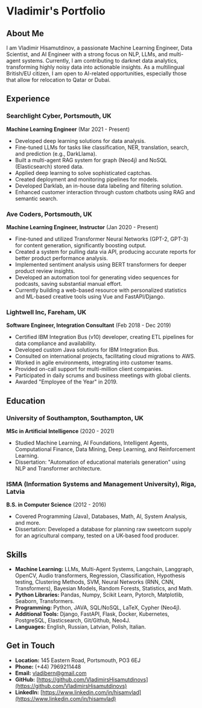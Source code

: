 # Vladimir's Portfolio

## About Me
I am Vladimir Hisamutdinov, a passionate Machine Learning Engineer, Data Scientist, and AI Engineer with a strong focus on NLP, LLMs, and multi-agent systems. Currently, I am contributing to darknet data analytics, transforming highly noisy data into actionable insights. As a multilingual British/EU citizen, I am open to AI-related opportunities, especially those that allow for relocation to Qatar or Dubai.

## Experience

### Searchlight Cyber, Portsmouth, UK
**Machine Learning Engineer** (Mar 2021 - Present)
- Developed deep learning solutions for data analysis.
- Fine-tuned LLMs for tasks like classification, NER, translation, search, and prediction (e.g., DarkLlama).
- Built a multi-agent RAG system for graph (Neo4j) and NoSQL (Elasticsearch) stored data.
- Applied deep learning to solve sophisticated captchas.
- Created deployment and monitoring pipelines for models.
- Developed Darklab, an in-house data labeling and filtering solution.
- Enhanced customer interaction through custom chatbots using RAG and semantic search.

### Ave Coders, Portsmouth, UK
**Machine Learning Engineer, Instructor** (Jan 2020 - Present)
- Fine-tuned and utilized Transformer Neural Networks (GPT-2, GPT-3) for content generation, significantly boosting output.
- Created a system for pulling data via API, producing accurate reports for better product performance analysis.
- Implemented sentiment analysis using BERT transformers for deeper product review insights.
- Developed an automation tool for generating video sequences for podcasts, saving substantial manual effort.
- Currently building a web-based resource with personalized statistics and ML-based creative tools using Vue and FastAPI/Django.

### Lightwell Inc, Fareham, UK
**Software Engineer, Integration Consultant** (Feb 2018 - Dec 2019)
- Certified IBM Integration Bus (v10) developer, creating ETL pipelines for data compliance and availability.
- Developed custom Java solutions for IBM Integration Bus.
- Consulted on international projects, facilitating cloud migrations to AWS.
- Worked in agile environments, integrating into customer teams.
- Provided on-call support for multi-million client companies.
- Participated in daily scrums and business meetings with global clients.
- Awarded "Employee of the Year" in 2019.

## Education

### University of Southampton, Southampton, UK
**MSc in Artificial Intelligence** (2020 - 2021)
- Studied Machine Learning, AI Foundations, Intelligent Agents, Computational Finance, Data Mining, Deep Learning, and Reinforcement Learning.
- Dissertation: "Automation of educational materials generation" using NLP and Transformer architecture.

### ISMA (Information Systems and Management University), Riga, Latvia
**B.S. in Computer Science** (2012 - 2016)
- Covered Programming (Java), Databases, Math, AI, System Analysis, and more.
- Dissertation: Developed a database for planning raw sweetcorn supply for an agricultural company, tested on a UK-based food producer.

## Skills

- **Machine Learning:** LLMs, Multi-Agent Systems, Langchain, Langgraph, OpenCV, Audio transformers, Regression, Classification, Hypothesis testing, Clustering Methods, SVM, Neural Networks (RNN, CNN, Transformers), Bayesian Models, Random Forests, Statistics, and Math.
- **Python Libraries:** Pandas, Numpy, Scikit Learn, Pytorch, Matplotlib, Seaborn, Transformers.
- **Programming:** Python, JAVA, SQL/NoSQL, LaTeX, Cypher (Neo4j).
- **Additional Tools:** Django, FastAPI, Flask, Docker, Kubernetes, PostgreSQL, Elasticsearch, Git/Github, Neo4J.
- **Languages:** English, Russian, Latvian, Polish, Italian.

## Get in Touch

- **Location:** 145 Eastern Road, Portsmouth, PO3 6EJ
- **Phone:** (+44) 7969211448
- **Email:** [vladibern@gmail.com](mailto:vladibern@gmail.com)
- **GitHub:** [https://github.com/VladimirsHisamutdinovs](https://github.com/VladimirsHisamutdinovs)
- **LinkedIn:** [https://www.linkedin.com/in/hisamvlad](https://www.linkedin.com/in/hisamvlad)


